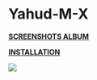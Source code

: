 # Yahud-M-X

**[SCREENSHOTS ALBUM](https://imgur.com/a/59N9S)** 

**[INSTALLATION](https://imgur.com/a/w3Ah6)**

![](https://i.imgur.com/56IVWty.jpg)